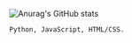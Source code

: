 <!---
AzloTaken/AzloTaken is a ✨ special ✨ repository because its `README.md` (this file) appears on your GitHub profile.
You can click the Preview link to take a look at your changes.
--->
![Anurag's GitHub stats](https://github-readme-stats.vercel.app/api?username=azlotaken&show_icons=true&theme=dark)
<!-- ![Top Langs](https://github-readme-stats.vercel.app/api/top-langs/?username=azlotaken&show_icons=true&hide_border=true&count_private=true&include_all_commits=true&theme=dark)
-->

<code>Python, JavaScript, HTML/CSS.</code>
